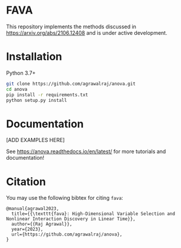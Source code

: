 # FAVA

This repository implements the methods discussed in https://arxiv.org/abs/2106.12408 and is under active development.

# Installation
Python 3.7+
```sh
git clone https://github.com/agrawalraj/anova.git
cd anova
pip install -r requirements.txt
python setup.py install
```
# Documentation
[ADD EXAMPLES HERE]

See https://anova.readthedocs.io/en/latest/ for more tutorials and documentation!

# Citation
You may use the following bibtex for citing `fava`:
```
@manual{agrawal2023,
  title={{\texttt{fava}: High-Dimensional Variable Selection and Nonlinear Interaction Discovery in Linear Time}},
  author={{Raj Agrawal}},
  year={2023},
  url={https://github.com/agrawalraj/anova},
}
```

